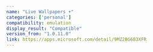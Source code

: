 ```yaml
---
name: "Live Wallpapers +"
categories: ['personal']
compatibility: emulation
display_result: "Compatible"
version_from: "1.0.11.0"
link: https://apps.microsoft.com/detail/9MZ2BG6B3XFR
---
```

